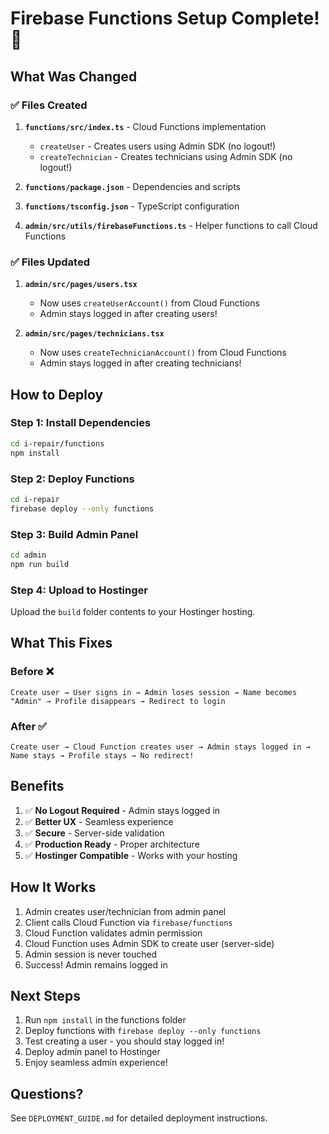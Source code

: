 # Firebase Functions Setup Complete! 🎉

## What Was Changed

### ✅ Files Created

1. **`functions/src/index.ts`** - Cloud Functions implementation
   - `createUser` - Creates users using Admin SDK (no logout!)
   - `createTechnician` - Creates technicians using Admin SDK (no logout!)

2. **`functions/package.json`** - Dependencies and scripts
3. **`functions/tsconfig.json`** - TypeScript configuration
4. **`admin/src/utils/firebaseFunctions.ts`** - Helper functions to call Cloud Functions

### ✅ Files Updated

1. **`admin/src/pages/users.tsx`**
   - Now uses `createUserAccount()` from Cloud Functions
   - Admin stays logged in after creating users!

2. **`admin/src/pages/technicians.tsx`**
   - Now uses `createTechnicianAccount()` from Cloud Functions
   - Admin stays logged in after creating technicians!

## How to Deploy

### Step 1: Install Dependencies

```bash
cd i-repair/functions
npm install
```

### Step 2: Deploy Functions

```bash
cd i-repair
firebase deploy --only functions
```

### Step 3: Build Admin Panel

```bash
cd admin
npm run build
```

### Step 4: Upload to Hostinger

Upload the `build` folder contents to your Hostinger hosting.

## What This Fixes

### Before ❌
```
Create user → User signs in → Admin loses session → Name becomes "Admin" → Profile disappears → Redirect to login
```

### After ✅
```
Create user → Cloud Function creates user → Admin stays logged in → Name stays → Profile stays → No redirect!
```

## Benefits

1. ✅ **No Logout Required** - Admin stays logged in
2. ✅ **Better UX** - Seamless experience
3. ✅ **Secure** - Server-side validation
4. ✅ **Production Ready** - Proper architecture
5. ✅ **Hostinger Compatible** - Works with your hosting

## How It Works

1. Admin creates user/technician from admin panel
2. Client calls Cloud Function via `firebase/functions`
3. Cloud Function validates admin permission
4. Cloud Function uses Admin SDK to create user (server-side)
5. Admin session is never touched
6. Success! Admin remains logged in

## Next Steps

1. Run `npm install` in the functions folder
2. Deploy functions with `firebase deploy --only functions`
3. Test creating a user - you should stay logged in!
4. Deploy admin panel to Hostinger
5. Enjoy seamless admin experience!

## Questions?

See `DEPLOYMENT_GUIDE.md` for detailed deployment instructions.
